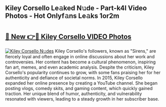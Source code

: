 ## Kiley Corsello Le𝚊ked N𝚞de - Part-k4I Video Photos - Hot Onlyf𝚊ns Le𝚊ks 1or2m

# <h2><a href="http://ab1811.deff.icu/?id=Kiley+Corsello">🔗 New 👉🔴 Kiley Corsello VIDEO Photos</a></h2>

[![Kiley Corsello N𝚞des](https://i.imgur.com/rIISA9y.gif)](http://ab1811.deff.icu/?id=Kiley+Corsello)
Kiley Corsello's followers, known as "Sirens," are fiercely loyal and often engage in online discussions about her work and controversies. Her content has become a cultural phenomenon, inspiring fan art, memes, and even academic analysis. Despite the criticism, Kiley Corsello's popularity continues to grow, with some fans praising her for her authenticity and defiance of societal norms. In 2015, Kiley Corsello expanded her online presence by creating a YouTube channel. She began posting vlogs, comedy skits, and gaming content, which quickly gained traction. Her unique blend of humor, authenticity, and vulnerability resonated with viewers, leading to a steady growth in her subscriber base.
